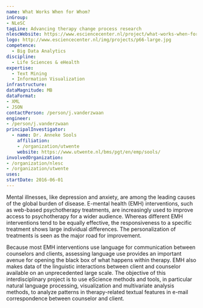 ```yaml
---
name: What Works When for Whom?
inGroup:
- NLeSC
tagLine: Advancing therapy change process research
nlescWebsite: https://www.esciencecenter.nl/project/what-works-when-for-whom
logo: http://www.esciencecenter.nl/img/projects/p66-large.jpg
competence:
  - Big Data Analytics
discipline:
  - Life Sciences & eHealth
expertise:
  - Text Mining
  - Information Visualization
infrastructure:
dataMagnitude: MB
dataFormat:
- XML
- JSON
contactPerson: /person/j.vanderzwaan
engineer:
- /person/j.vanderzwaan
principalInvestigator:
  - name: Dr. Anneke Sools
    affiliation:
    - /organization/utwente
    website: https://www.utwente.nl/bms/pgt/en/emp/sools/
involvedOrganization:
- /organization/nlesc
- /organization/utwente
uses:
startDate: 2016-06-01
---
```

Mental illnesses, like depression and anxiety, are among the leading causes of the global burden of disease. E-mental health (EMH) interventions, such as web-based psychotherapy treatments, are increasingly used to improve access to psychotherapy for a wider audience. Whereas different EMH interventions tend to be equally effective, the responsiveness to a specific treatment shows large individual differences. The personalization of treatments is seen as the major road for improvement.

Because most EMH interventions use language for communication between counselors and clients, assessing language use provides an important avenue for opening the black box of what happens within therapy. EMH also makes data of the linguistic interactions between client and counselor available on an unprecedented large scale. The objective of this interdisciplinary project is to use eScience methods and tools, in particular natural language processing, visualization and multivariate analysis methods, to analyze patterns in therapy-related textual features in e-mail correspondence between counselor and client.
